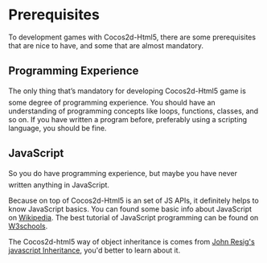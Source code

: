 # Prerequisites

To development games with Cocos2d-Html5, there are some prerequisites that are nice to have, and some that are almost mandatory.

## Programming Experience

The only thing that’s mandatory for developing Cocos2d-Html5 game is some degree of programming experience. You should have an understanding of programming concepts like loops, functions, classes, and so on. If you have written a program before, preferably using a scripting language, you should be fine.

## JavaScript

So you do have programming experience, but maybe you have never written anything in JavaScript.

Because on top of Cocos2d-Html5 is an set of JS APIs, it definitely helps to know JavaScript basics. You can found some basic info about JavaScript on [Wikipedia](http://en.wikipedia.org/wiki/JavaScript). The best tutorial of JavaScript programming can be found on [W3schools](http://www.w3schools.com/js/).

The Cocos2d-html5 way of object inheritance is comes from [John Resig's javascript Inheritance](http://ejohn.org/blog/simple-javascript-inheritance/), you'd better to learn about it.